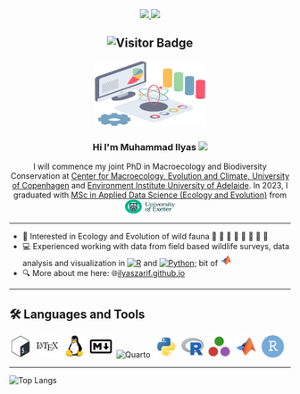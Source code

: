 <div align="center">
<div id="badges">
  <a href="https://twitter.com/himalayan_lynx">
    <img src="https://img.shields.io/badge/X-000?style=for-the-badge&logo=X"/>
  </a>  
  
  <a href="https://www.linkedin.com/in/muhammad-ilyas-b0b733251/">
    <img src="https://img.shields.io/badge/LinkedIn-0077B5?style=for-the-badge&logo=linkedin&logoColor=white"/>
  </a>
</div>
  
![Visitor Badge](https://visitor-badge.laobi.icu/badge?page_id=ilyaszarif.ilyaszarif)
--
<a href="https://www.flaticon.com/free-icons/computer" alt="Computer icons created by vectorsmarket15 - Flaticon"><img alt="Data Science" src="https://github.com/ilyaszarif/ilyaszarif/blob/main/data_science.svg" width="200" height="120"></a>
 
### Hi I'm **Muhammad Ilyas** <a href="https://ilyaszarif.github.io/"><img src="https://media.giphy.com/media/hvRJCLFzcasrR4ia7z/giphy.gif" width="5%"></a>

  
I will commence my joint PhD in Macroecology and Biodiversity Conservation at [
Center for Macroecology, Evolution and Climate, University of Copenhagen](https://macroecology.ku.dk/) and [Environment Institute University of Adelaide](https://www.adelaide.edu.au/environment/). In 2023, I graduated with [MSc in Applied Data Science (Ecology and Evolution)](https://www.exeter.ac.uk/study/postgraduate/courses/mathematics/appdataeco/) from  <a href="https://www.exeter.ac.uk/" title="University of Exeter"><img src="https://github.com/ilyaszarif/msc-ads-quarto-dissertation/blob/main/figures/UOE-green.svg" alt="University of Exeter" width="90px" height="25px"></a>
</div>

---
- 🧬 Interested in Ecology and Evolution of wild fauna 🐺 🦊 🦝 🦁 🐅 🐆 🦅 🦩
- 💻 Experienced working with data from field based wildlife surveys, data analysis and visualization in <a href="https://www.r-project.org/" title="R"><img src="https://github.com/get-icon/geticon/raw/master/icons/r-lang.svg" alt="R" width="21px" height="21px"></a> and <a href="https://www.python.org/" title="Python"><img src="https://github.com/get-icon/geticon/raw/master/icons/python.svg" alt="Python" width="21px" height="21px"></a>; bit of <a href="https://www.mathworks.com/products/matlab.html" title="MATLAB"><img src="https://github.com/devicons/devicon/blob/master/icons/matlab/matlab-original.svg" alt="MATLAB" width="21px" height="21px"></a>
- 🔍 More about me here: 🌐[ilyaszarif.github.io](https://ilyaszarif.github.io/)

---
## 🛠️ Languages and Tools 

<div>
<img src="https://github.com/devicons/devicon/blob/master/icons/bash/bash-original.svg" title="Bash" alt="Bash" width="40" height="40"/>&nbsp;
<img src="https://github.com/devicons/devicon/blob/master/icons/latex/latex-original.svg" title="Latex" alt="Latex" width="40" height="40"/>&nbsp;
<img src="https://github.com/devicons/devicon/blob/master/icons/linux/linux-original.svg" title="Linux" alt="Linux" width="40" height="40"/>&nbsp;
<img src="https://github.com/devicons/devicon/blob/master/icons/markdown/markdown-original.svg" title="Markdown" alt="Markdown" width="40" height="40"/>&nbsp;
<img src="https://avatars.githubusercontent.com/u/67437475?s=64&v=4" title="Quarto" alt="Quarto" width="40" height="40"/>&nbsp;
<img src="https://github.com/devicons/devicon/blob/master/icons/python/python-original.svg" title="Python" alt="Python" width="40" height="40"/>&nbsp;
<img src="https://github.com/devicons/devicon/blob/master/icons/r/r-original.svg" title="R" alt="R" width="40" height="40"/>&nbsp;
<img src="https://github.com/devicons/devicon/blob/master/icons/julia/julia-original.svg" title="Julia" alt="Julia" width="40" height="40"/>&nbsp;
<img src="https://github.com/devicons/devicon/blob/master/icons/matlab/matlab-original.svg" title="MATLAB" alt="MATLAB" width="40" height="40" />&nbsp;
<img src="https://github.com/devicons/devicon/blob/master/icons/rstudio/rstudio-original.svg" title="R Studio" alt="R Studio" width="40" height="40"/>&nbsp;
</div>

---

![Top Langs](https://github-readme-stats.vercel.app/api/top-langs/?username=ilyaszarif&hide=TeX&layout=compact)
